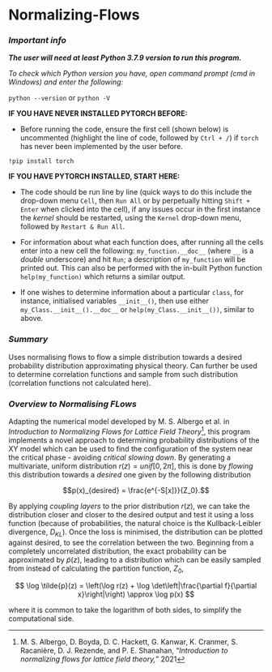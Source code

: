 # Normalizing-Flows
### *Important info*
_**The user will need at least Python 3.7.9 version to run this program.**_

_To check which Python version you have, open command prompt (cmd in Windows) and enter the following:_

`python --version` or `python -V`

**IF YOU HAVE NEVER INSTALLED PYTORCH BEFORE:**
- Before running the code, ensure the first cell (shown below) is uncommented (highlight the line of code, followed by `Ctrl + /`) if `torch` has never been implemented by the user before. 

`!pip install torch`

**IF YOU HAVE PYTORCH INSTALLED, START HERE:**
- The code should be run line by line (quick ways to do this include the drop-down menu `Cell`, then `Run All` or by perpetually hitting `Shift + Enter` when clicked into the cell), if any issues occur in the first instance the *kernel* should be restarted, using the `Kernel` drop-down menu, followed by `Restart & Run All`.

- For information about what each function does, after running all the cells enter into a new cell the following: `my_function.__doc__` (where `__` is a *double* underscore) and hit ``Run``; a description of ``my_function`` will be printed out. This can also be performed with the in-built Python function `help(my_function)` which returns a similar output.

- If one wishes to determine information about a particular `class`, for instance, initialised variables `__init__()`, then use either `my_Class.__init__().__doc__` or `help(my_Class.__init__())`, similar to above.

### *Summary*
Uses normalising flows to flow a simple distribution towards a desired probability distribution approximating physical theory. Can further be used to determine correlation functions and sample from such distribution (correlation functions not calculated here).

### *Overview to Normalising FLows*
Adapting the numerical model developed by M. S. Albergo et al. in _Introduction to Normalizing Flows for Lattice Field Theory_[^1], this program implements a novel approach to determining probability distributions of the XY model which can be used to find the configuration of the system near the critical phase - avoiding _critical slowing down_. By generating a multivariate, uniform distribution $r(z) = unif[0, 2\pi]$, this is done by *flowing* this distribution towards a *desired* one given by the following distribution

$$p(x)_{desired} = \frac{e^{-S[x]}}{Z_0}.$$

By applying _coupling layers_ to the prior distribution $r(z)$, we can take the distribution closer and closer to the desired output and test it using a loss function (because of probabilities, the natural choice is the Kullback-Leibler divergence, $D_{KL}$). Once the loss is minimised, the distribution can be plotted against desired, to see the correlation between the two. Beginning from a completely uncorrelated distribution, the exact probability can be approximated by $\tilde{p}(z)$, leading to a distribution which can be easily sampled from instead of calculating the partition function, $Z_0$,

$$
\log \tilde{p}(z) = \left(\log r(z) + \log \det\left|\frac{\partial f}{\partial x}\right|\right) \approx \log p(x)
$$ 

where it is common to take the logarithm of both sides, to simplify the computational side.

[^1]: M. S. Albergo, D. Boyda, D. C. Hackett, G. Kanwar, K. Cranmer, S. Racanière, D. J. Rezende, and P. E. Shanahan, “_Introduction to normalizing flows for lattice field theory,_” 2021
